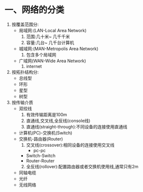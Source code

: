 # 一、网络的分类
1. 按覆盖范围分:
   * 局域网:(LAN-Local Area Network)
 	    1. 范围:几十米~ 几千千米
 	    2. 容量:几台~ 几千台计算机
   * 城域网:(MAN-Metropolis Area Network)
	    1. 包含多个局域网
   * 广域网(WAN-Wide Area Network)
	    1. internet
2. 按拓扑结构分:
   * 总线型
   * 环形
   * 星型
   * 树型
3. 按传输介质
   * 双绞线
      1. 有效传输距离是100m
      2. 直通线,交叉线,全反线(console线)
      3. 直通线(straight-through):不同设备的连接使用直通线
	* 计算机(PC)-交换机(Switch)
	* 交换机-路由器(Router)
	   1. 交叉线(crossover):相同设备的连接使用交叉线 
             * pc-pc
	     * Switch-Switch
	     * Router-Router
	   2. 全反线(rollover):配置路由器或者交换机使用线,通常只有2m
   * 同轴电缆
   * 光纤
   * 无线网络
